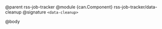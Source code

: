 @parent rss-job-tracker
@module {can.Component} rss-job-tracker/data-cleanup <data-cleanup>
@signature `<data-cleanup>`

@body

## <data-cleanup>

